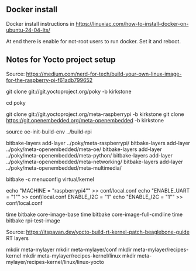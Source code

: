 
## Docker install
Docker install instructions in https://linuxiac.com/how-to-install-docker-on-ubuntu-24-04-lts/

At end there is enable for not-root users to run docker. Set it and reboot.

## Notes for Yocto project setup

Source: https://medium.com/nerd-for-tech/build-your-own-linux-image-for-the-raspberry-pi-f61adb799652

git clone git://git.yoctoproject.org/poky -b kirkstone

cd poky

git clone git://git.yoctoproject.org/meta-raspberrypi -b kirkstone
git clone https://git.openembedded.org/meta-openembedded -b kirkstone

source oe-init-build-env ../build-rpi

bitbake-layers add-layer ../poky/meta-raspberrypi/
bitbake-layers add-layer ../poky/meta-openembedded/meta-oe/
bitbake-layers add-layer ../poky/meta-openembedded/meta-python/
bitbake-layers add-layer ../poky/meta-openembedded/meta-networking/
bitbake-layers add-layer ../poky/meta-openembedded/meta-multimedia/

 bitbake -c menuconfig virtual/kernel

echo "MACHINE = \"raspberrypi4\"" >> conf/local.conf
echo "ENABLE_UART = \"1\"" >> conf/local.conf
ENABLE_I2C = "1"
echo "ENABLE_I2C = \"1\"" >> conf/local.conf

time bitbake core-image-base
time bitbake core-image-full-cmdline
time bitbake rpi-test-image

Source: https://itspavan.dev/yocto-build-rt-kernel-patch-beaglebone-guide
 RT layers

mkdir meta-mylayer
mkdir meta-mylayer/conf
mkdir meta-mylayer/recipes-kernel
mkdir meta-mylayer/recipes-kernel/linux
mkdir meta-mylayer/recipes-kernel/linux/linux-yocto

